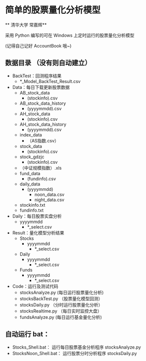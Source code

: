 
# 简单的股票量化分析模型

** 清华大学 常嘉辉**

采用 Python 编写的可在 Windows 上定时运行的股票量化分析模型

(记得自己记好 AccountBook 哦~)

## 数据目录 （没有则自动建立）
+ BackTest：回测程序结果
    + *_Model_BackTest_Result.csv
+ Data：每日下载更新股票数据
    + AB_stock_data
		+ (stockinfo).csv
	+ AB_stock_data_history
		+ (yyyymmdd).csv
	+ AH_stock_data
		+ (stockinfo).csv
	+ AH_stock_data_history
		+ (yyyymmdd).csv
	+ index_data
		+ （AS指数.csv）
	+ stock_data
		+ (stockinfo).csv
	+ stock_gdzjc
		+ (stockinfo).csv
	+ （中证规模指数）.xls
	+ fund_data
		+ (fundinfo).csv
	+ daily_data
		+ (yyyymmdd)
			+ noon_data.csv
			+ night_data.csv
	+ stockinfo.txt
	+ fundinfo.txt
+ Daily：每日股票实盘分析
	+ yyyymmdd
		+ *_select.csv
+ Result：量化模型分析结果
	+ Stocks
		+ yyyymmdd
			+ *_select.csv
	+ Daily
		+ yyyymmdd
			+ *_select.csv
	+ Funds
		+ yyyymmdd
			+ *_select.csv
+ Code：运行及测试代码
	+ stocksAnalyze.py (每日运行股票量化分析)
	+ stocksBackTest.py （股票量化模型回测）
	+ stocksDaily.py （分时运行股票量化分析）
	+ stocksRealtime.py （每日实时监控大盘）
	+ fundsAnalyze.py (每日运行基金量化分析)

## 自动运行 bat：
- Stocks_Shell.bat： 运行每日股票基金分析程序 stocksAnalyze.py
- StocksNoon_Shell.bat： 运行股票分时分析程序 stocksDaily.py